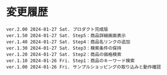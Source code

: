 # 変更履歴

	ver.2.00 2024-01-27 Sat. プロダクト完成版
	ver.1.50 2024-01-27 Sat. Step5：商品詳細画面表示
	ver.1.40 2024-01-27 Sat. Step4：商品名リンクの追加
	ver.1.30 2024-01-27 Sat. Step3：検索条件の保持
	ver.1.20 2024-01-27 Sat. Step2：商品の価格検索
	ver.1.10 2024-01-26 Fri. Step1：商品のキーワード検索
	ver.1.00 2024-01-26 Fri. サンプルショッピングの取り込みと動作確認
